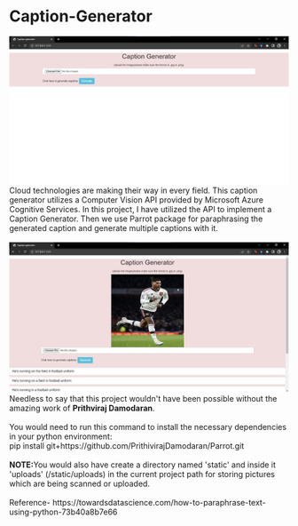 # Caption-Generator
<img src='https://github.com/Hrithik-Nigam/Caption-Generator/blob/main/Capgen%20SS2.jpg'>
Cloud technologies are making their way in every field. This caption generator utilizes a Computer Vision API provided by Microsoft Azure Cognitive Services. In this project, I have utilized the API to implement a Caption Generator. Then we use Parrot package for paraphrasing the generated caption and generate multiple captions with it. <br><br>
<img src='https://github.com/Hrithik-Nigam/Caption-Generator/blob/main/Capgen%20SS.jpg'> 
Needless to say that this project wouldn't have been possible without the amazing work of <b>Prithviraj Damodaran</b>.<br>
  <br> You would need to run this command to install the necessary dependencies in your python environment: <br> pip install git+https://github.com/PrithivirajDamodaran/Parrot.git <br>
<br> <b>NOTE:</b>You would also have create a directory named 'static' and inside it 'uploads' (/static/uploads) in the current project path for storing pictures which are being scanned or uploaded.<br>
<br>Reference- https://towardsdatascience.com/how-to-paraphrase-text-using-python-73b40a8b7e66
